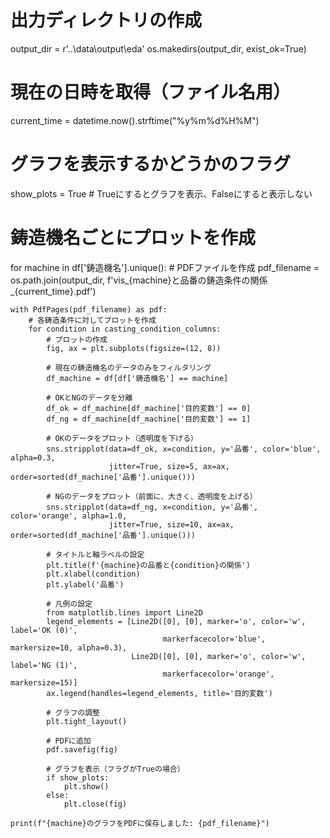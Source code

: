 # 出力ディレクトリの作成
output_dir = r'..\data\output\eda'
os.makedirs(output_dir, exist_ok=True)

# 現在の日時を取得（ファイル名用）
current_time = datetime.now().strftime("%y%m%d%H%M")

# グラフを表示するかどうかのフラグ
show_plots = True  # Trueにするとグラフを表示、Falseにすると表示しない

# 鋳造機名ごとにプロットを作成
for machine in df['鋳造機名'].unique():
    # PDFファイルを作成
    pdf_filename = os.path.join(output_dir, f'vis_{machine}と品番の鋳造条件の関係_{current_time}.pdf')
    
    with PdfPages(pdf_filename) as pdf:
        # 各鋳造条件に対してプロットを作成
        for condition in casting_condition_columns:
            # プロットの作成
            fig, ax = plt.subplots(figsize=(12, 8))
            
            # 現在の鋳造機名のデータのみをフィルタリング
            df_machine = df[df['鋳造機名'] == machine]
            
            # OKとNGのデータを分離
            df_ok = df_machine[df_machine['目的変数'] == 0]
            df_ng = df_machine[df_machine['目的変数'] == 1]
            
            # OKのデータをプロット（透明度を下げる）
            sns.stripplot(data=df_ok, x=condition, y='品番', color='blue', alpha=0.3, 
                          jitter=True, size=5, ax=ax, order=sorted(df_machine['品番'].unique()))
            
            # NGのデータをプロット（前面に、大きく、透明度を上げる）
            sns.stripplot(data=df_ng, x=condition, y='品番', color='orange', alpha=1.0, 
                          jitter=True, size=10, ax=ax, order=sorted(df_machine['品番'].unique()))
            
            # タイトルと軸ラベルの設定
            plt.title(f'{machine}の品番と{condition}の関係')
            plt.xlabel(condition)
            plt.ylabel('品番')
            
            # 凡例の設定
            from matplotlib.lines import Line2D
            legend_elements = [Line2D([0], [0], marker='o', color='w', label='OK (0)',
                                      markerfacecolor='blue', markersize=10, alpha=0.3),
                               Line2D([0], [0], marker='o', color='w', label='NG (1)',
                                      markerfacecolor='orange', markersize=15)]
            ax.legend(handles=legend_elements, title='目的変数')
            
            # グラフの調整
            plt.tight_layout()
            
            # PDFに追加
            pdf.savefig(fig)
            
            # グラフを表示（フラグがTrueの場合）
            if show_plots:
                plt.show()
            else:
                plt.close(fig)

    print(f"{machine}のグラフをPDFに保存しました: {pdf_filename}")
